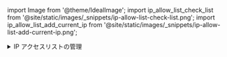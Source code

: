 

import Image from '@theme/IdealImage';
import ip_allow_list_check_list from '@site/static/images/_snippets/ip-allow-list-check-list.png';
import ip_allow_list_add_current_ip from '@site/static/images/_snippets/ip-allow-list-add-current-ip.png';

<details>
    <summary>IP アクセスリストの管理</summary>

ClickHouse Cloud のサービスリストから作業するサービスを選択し、**設定**に切り替えます。IP アクセスリストに、接続する必要があるリモートシステムの IP アドレスまたはアドレス範囲が含まれていない場合は、**IP を追加**することで問題を解決できます：

<Image size="md" img={ip_allow_list_check_list} alt="サービスが IP アクセスリスト内のあなたの IP アドレスからのトラフィックを許可しているかどうかを確認します" border />

接続する必要がある個々の IP アドレス、またはアドレス範囲を追加します。必要に応じてフォームを変更し、次に **保存**します。

<Image size="md" img={ip_allow_list_add_current_ip} alt="現在の IP アドレスを ClickHouse Cloud の IP アクセスリストに追加します" border />

</details>
